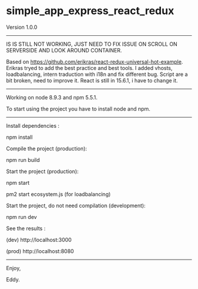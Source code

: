# simple_app_express_react_redux

Version 1.0.0

---------------------

IS IS STILL NOT WORKING, JUST NEED TO FIX ISSUE ON SCROLL ON SERVERSIDE AND LOOK AROUND CONTAINER.

Based on https://github.com/erikras/react-redux-universal-hot-example.
Erikras tryed to add the best practice and best tools.
I added vhosts, loadbalancing, intern traduction with i18n and fix different bug.
Script are a bit broken, need to improve it.
React is still in 15.6.1, i have to change it.

---------------------

Working on node 8.9.3 and npm 5.5.1.

To start using the project you have to install node and npm.

---------------------

Install dependencies :

npm install

Compile the project (production):

npm run build

Start the project (production):

npm start

pm2 start ecosystem.js (for loadbalancing)

Start the project, do not need compilation (development):

npm run dev

See the results :

(dev) http://localhost:3000

(prod) http://localhost:8080

---------------------

Enjoy,

Eddy.
